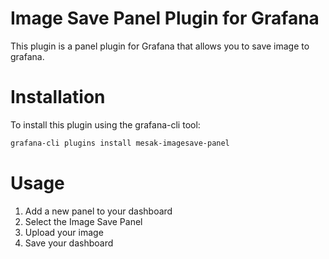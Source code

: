 # Image Save Panel Plugin for Grafana

This plugin is a panel plugin for Grafana that allows you to save image to grafana.

# Installation

To install this plugin using the grafana-cli tool:

```bash
grafana-cli plugins install mesak-imagesave-panel
```

# Usage

1. Add a new panel to your dashboard
2. Select the Image Save Panel
3. Upload your image
4. Save your dashboard

